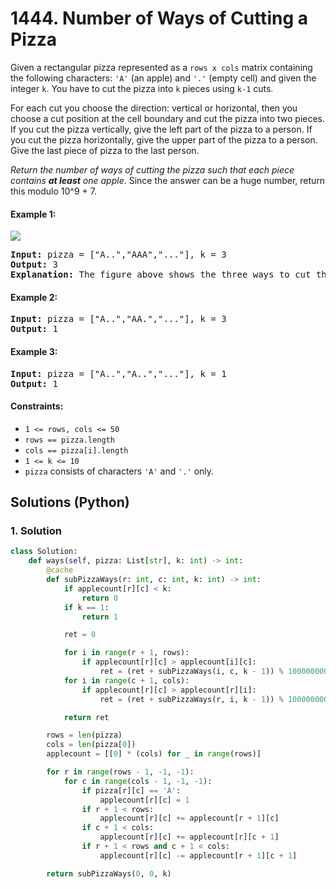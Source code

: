 # 1444. Number of Ways of Cutting a Pizza
Given a rectangular pizza represented as a `rows x cols` matrix containing the following characters: `'A'` (an apple) and `'.'` (empty cell) and given the integer `k`. You have to cut the pizza into `k` pieces using `k-1` cuts.

For each cut you choose the direction: vertical or horizontal, then you choose a cut position at the cell boundary and cut the pizza into two pieces. If you cut the pizza vertically, give the left part of the pizza to a person. If you cut the pizza horizontally, give the upper part of the pizza to a person. Give the last piece of pizza to the last person.

*Return the number of ways of cutting the pizza such that each piece contains **at least** one apple*. Since the answer can be a huge number, return this modulo 10^9 + 7.

#### Example 1:
![](https://assets.leetcode.com/uploads/2020/04/23/ways_to_cut_apple_1.png)
<pre>
<strong>Input:</strong> pizza = ["A..","AAA","..."], k = 3
<strong>Output:</strong> 3
<strong>Explanation:</strong> The figure above shows the three ways to cut the pizza. Note that pieces must contain at least one apple.
</pre>

#### Example 2:
<pre>
<strong>Input:</strong> pizza = ["A..","AA.","..."], k = 3
<strong>Output:</strong> 1
</pre>

#### Example 3:
<pre>
<strong>Input:</strong> pizza = ["A..","A..","..."], k = 1
<strong>Output:</strong> 1
</pre>

#### Constraints:
* `1 <= rows, cols <= 50`
* `rows == pizza.length`
* `cols == pizza[i].length`
* `1 <= k <= 10`
* `pizza` consists of characters `'A'` and `'.'` only.

## Solutions (Python)

### 1. Solution
```Python
class Solution:
    def ways(self, pizza: List[str], k: int) -> int:
        @cache
        def subPizzaWays(r: int, c: int, k: int) -> int:
            if applecount[r][c] < k:
                return 0
            if k == 1:
                return 1

            ret = 0

            for i in range(r + 1, rows):
                if applecount[r][c] > applecount[i][c]:
                    ret = (ret + subPizzaWays(i, c, k - 1)) % 1000000007
            for i in range(c + 1, cols):
                if applecount[r][c] > applecount[r][i]:
                    ret = (ret + subPizzaWays(r, i, k - 1)) % 1000000007

            return ret

        rows = len(pizza)
        cols = len(pizza[0])
        applecount = [[0] * (cols) for _ in range(rows)]

        for r in range(rows - 1, -1, -1):
            for c in range(cols - 1, -1, -1):
                if pizza[r][c] == 'A':
                    applecount[r][c] = 1
                if r + 1 < rows:
                    applecount[r][c] += applecount[r + 1][c]
                if c + 1 < cols:
                    applecount[r][c] += applecount[r][c + 1]
                if r + 1 < rows and c + 1 < cols:
                    applecount[r][c] -= applecount[r + 1][c + 1]

        return subPizzaWays(0, 0, k)
```
